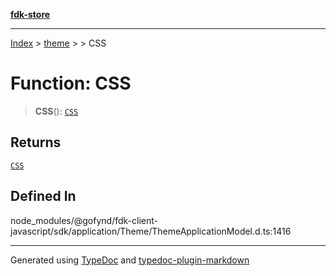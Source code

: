 [**fdk-store**](../../../README.md)
***

[Index](../../../API.md) > [theme](../../README.md) > [<internal>](../README.md) > CSS

# Function: CSS

> **CSS**(): [`CSS`](../type-aliases/type-alias.CSS.md)

## Returns

[`CSS`](../type-aliases/type-alias.CSS.md)

## Defined In

node\_modules/@gofynd/fdk-client-javascript/sdk/application/Theme/ThemeApplicationModel.d.ts:1416

***
Generated using [TypeDoc](https://typedoc.org/) and [typedoc-plugin-markdown](https://www.npmjs.com/package/typedoc-plugin-markdown)
